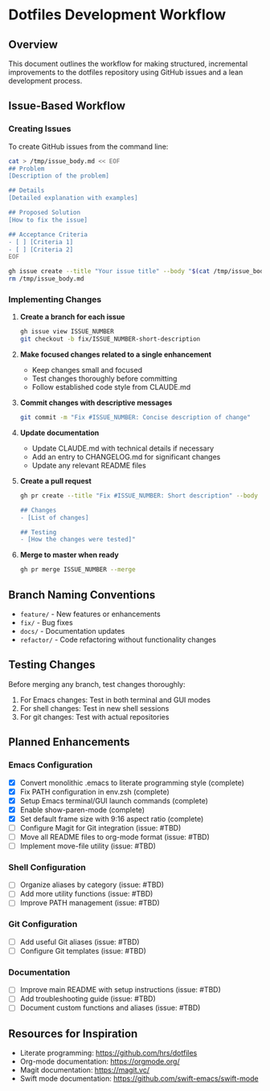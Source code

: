 # Dotfiles Development Workflow

## Overview
This document outlines the workflow for making structured, incremental improvements to the dotfiles repository using GitHub issues and a lean development process.

## Issue-Based Workflow

### Creating Issues

To create GitHub issues from the command line:

```bash
cat > /tmp/issue_body.md << EOF
## Problem
[Description of the problem]

## Details
[Detailed explanation with examples]

## Proposed Solution
[How to fix the issue]

## Acceptance Criteria
- [ ] [Criteria 1]
- [ ] [Criteria 2]
EOF

gh issue create --title "Your issue title" --body "$(cat /tmp/issue_body.md)"
rm /tmp/issue_body.md
```

### Implementing Changes

1. **Create a branch for each issue**
   ```bash
   gh issue view ISSUE_NUMBER
   git checkout -b fix/ISSUE_NUMBER-short-description
   ```

2. **Make focused changes related to a single enhancement**
   - Keep changes small and focused
   - Test changes thoroughly before committing
   - Follow established code style from CLAUDE.md

3. **Commit changes with descriptive messages**
   ```bash
   git commit -m "Fix #ISSUE_NUMBER: Concise description of change"
   ```

4. **Update documentation**
   - Update CLAUDE.md with technical details if necessary
   - Add an entry to CHANGELOG.md for significant changes
   - Update any relevant README files

5. **Create a pull request**
   ```bash
   gh pr create --title "Fix #ISSUE_NUMBER: Short description" --body "Fixes #ISSUE_NUMBER

   ## Changes
   - [List of changes]
   
   ## Testing
   - [How the changes were tested]"
   ```

6. **Merge to master when ready**
   ```bash
   gh pr merge ISSUE_NUMBER --merge
   ```

## Branch Naming Conventions
- `feature/` - New features or enhancements
- `fix/` - Bug fixes
- `docs/` - Documentation updates
- `refactor/` - Code refactoring without functionality changes

## Testing Changes
Before merging any branch, test changes thoroughly:
1. For Emacs changes: Test in both terminal and GUI modes
2. For shell changes: Test in new shell sessions
3. For git changes: Test with actual repositories

## Planned Enhancements

### Emacs Configuration
- [x] Convert monolithic .emacs to literate programming style (complete)
- [x] Fix PATH configuration in env.zsh (complete)
- [x] Setup Emacs terminal/GUI launch commands (complete)
- [x] Enable show-paren-mode (complete)
- [x] Set default frame size with 9:16 aspect ratio (complete)
- [ ] Configure Magit for Git integration (issue: #TBD)
- [ ] Move all README files to org-mode format (issue: #TBD)
- [ ] Implement move-file utility (issue: #TBD)

### Shell Configuration
- [ ] Organize aliases by category (issue: #TBD)
- [ ] Add more utility functions (issue: #TBD)
- [ ] Improve PATH management (issue: #TBD)

### Git Configuration
- [ ] Add useful Git aliases (issue: #TBD)
- [ ] Configure Git templates (issue: #TBD)

### Documentation
- [ ] Improve main README with setup instructions (issue: #TBD)
- [ ] Add troubleshooting guide (issue: #TBD)
- [ ] Document custom functions and aliases (issue: #TBD)

## Resources for Inspiration
- Literate programming: https://github.com/hrs/dotfiles
- Org-mode documentation: https://orgmode.org/
- Magit documentation: https://magit.vc/
- Swift mode documentation: https://github.com/swift-emacs/swift-mode
